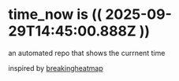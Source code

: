 # time_now is (( 2025-09-29T14:45:00.888Z ))

an automated repo that shows the currnent time

inspired by [breakingheatmap](https://github.com/breakingheatmap/breakingheatmap)